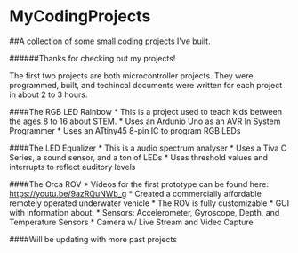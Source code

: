 # MyCodingProjects
##A collection of some small coding projects I've built.

######Thanks for checking out my projects!

The first two projects are both microcontroller projects.
They were programmed, built, and techincal documents were written for each project in about 2 to 3 hours. 

####The RGB LED Rainbow 
	* This is a project used to teach kids between the ages 8 to 16 about STEM.
	* Uses an Ardunio Uno as an AVR In System Programmer
	* Uses an ATtiny45 8-pin IC to program RGB LEDs

####The LED Equalizer
	* This is a audio spectrum analyser
	* Uses a Tiva C Series, a sound sensor, and a ton of LEDs
	* Uses threshold values and interrupts to reflect auditory levels 

####The Orca ROV
	* Videos for the first prototype can be found here: https://youtu.be/9azRQuNWb_g
	* Created a commercially affordable remotely operated underwater vehicle 
	* The ROV is fully customizable
	* GUI with information about:
		* Sensors: Accelerometer, Gyroscope, Depth, and Temperature Sensors
		* Camera w/ Live Stream and Video Capture

####Will be updating with more past projects
